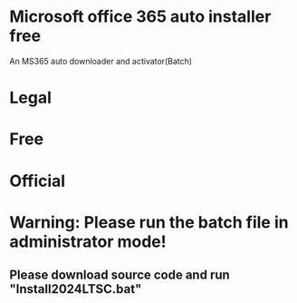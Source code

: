 # Microsoft office 365 auto installer free
An MS365 auto downloader and activator(Batch)
# Legal
# Free
# Official
# Warning: Please run the batch file in administrator mode!
<h2>Please download source code and run "Install2024LTSC.bat"</h2>

